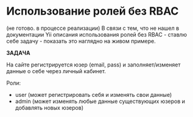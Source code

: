 Использование ролей без RBAC 
==========
(не готово. в процессе реализации)
В связи с тем, что не нашел в документации Yii описания использования ролей без RBAC - ставлю себе задачу - показать это наглядно на живом примере.



<b>ЗАДАЧА</b>

На сайте регистрируется юзер (email, pass) и заполняет/изменяет данные о себе через личный кабинет.

Роли:
- user (может регистрировать себя и изменять свои данные)
- admin (может изменять любые данные существующих юзеров и добавлять новых юзеров)
